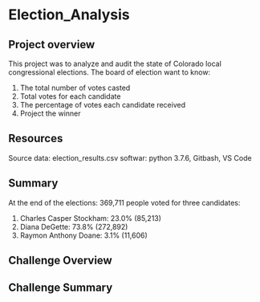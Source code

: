# Election_Analysis


## Project overview
This project was to analyze and audit the state of Colorado local congressional elections. 
The board of election want to know:
1. The total number of votes casted
2. Total votes for each candidate 
3. The percentage of votes each candidate received 
4. Project the winner

## Resources
Source data: election_results.csv
softwar: python 3.7.6, Gitbash, VS Code 

## Summary
At the end of the elections:
369,711 people voted for three candidates:
 1. Charles Casper Stockham: 23.0% (85,213)
 2. Diana DeGette: 73.8% (272,892)
 3. Raymon Anthony Doane: 3.1% (11,606)

## Challenge Overview




## Challenge Summary
